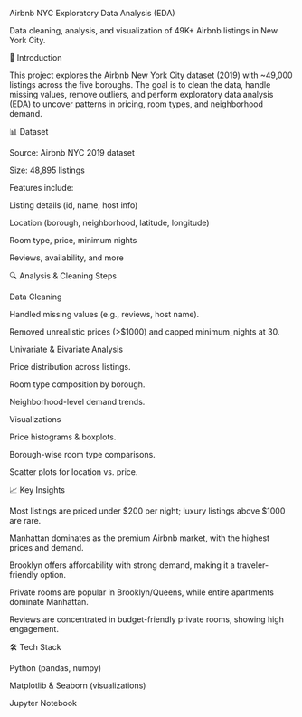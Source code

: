 Airbnb NYC Exploratory Data Analysis (EDA)

Data cleaning, analysis, and visualization of 49K+ Airbnb listings in New York City. 

📌 Introduction

This project explores the Airbnb New York City dataset (2019) with ~49,000 listings across the five boroughs. The goal is to clean the data, handle missing values, remove outliers, and perform exploratory data analysis (EDA) to uncover patterns in pricing, room types, and neighborhood demand.

📊 Dataset

Source: Airbnb NYC 2019 dataset

Size: 48,895 listings

Features include:

Listing details (id, name, host info)

Location (borough, neighborhood, latitude, longitude)

Room type, price, minimum nights

Reviews, availability, and more


🔍 Analysis & Cleaning Steps

Data Cleaning

Handled missing values (e.g., reviews, host name).

Removed unrealistic prices (>$1000) and capped minimum_nights at 30.


Univariate & Bivariate Analysis

Price distribution across listings.

Room type composition by borough.

Neighborhood-level demand trends.


Visualizations

Price histograms & boxplots.

Borough-wise room type comparisons.

Scatter plots for location vs. price.


📈 Key Insights

Most listings are priced under $200 per night; luxury listings above $1000 are rare.

Manhattan dominates as the premium Airbnb market, with the highest prices and demand.

Brooklyn offers affordability with strong demand, making it a traveler-friendly option.

Private rooms are popular in Brooklyn/Queens, while entire apartments dominate Manhattan.

Reviews are concentrated in budget-friendly private rooms, showing high engagement.


🛠 Tech Stack

Python (pandas, numpy)

Matplotlib & Seaborn (visualizations)

Jupyter Notebook


